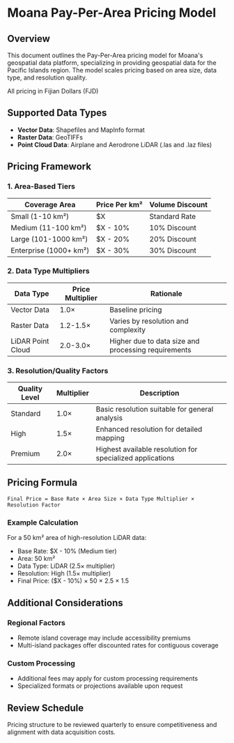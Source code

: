 # Moana Pay-Per-Area Pricing Model

## Overview

This document outlines the Pay-Per-Area pricing model for Moana's geospatial data platform, specializing in providing geospatial data for the Pacific Islands region. The model scales pricing based on area size, data type, and resolution quality.

All pricing in Fijian Dollars (FJD)

## Supported Data Types

- **Vector Data**: Shapefiles and MapInfo format
- **Raster Data**: GeoTIFFs
- **Point Cloud Data**: Airplane and Aerodrone LiDAR (.las and .laz files)

## Pricing Framework

### 1. Area-Based Tiers

| Coverage Area | Price Per km² | Volume Discount |
|---------------|---------------|----------------|
| Small (1-10 km²) | $X | Standard Rate |
| Medium (11-100 km²) | $X - 10% | 10% Discount |
| Large (101-1000 km²) | $X - 20% | 20% Discount |
| Enterprise (1000+ km²) | $X - 30% | 30% Discount |

### 2. Data Type Multipliers

| Data Type | Price Multiplier | Rationale |
|-----------|------------------|-----------|
| Vector Data | 1.0× | Baseline pricing |
| Raster Data | 1.2-1.5× | Varies by resolution and complexity |
| LiDAR Point Cloud | 2.0-3.0× | Higher due to data size and processing requirements |

### 3. Resolution/Quality Factors

| Quality Level | Multiplier | Description |
|---------------|------------|-------------|
| Standard | 1.0× | Basic resolution suitable for general analysis |
| High | 1.5× | Enhanced resolution for detailed mapping |
| Premium | 2.0× | Highest available resolution for specialized applications |

## Pricing Formula

```
Final Price = Base Rate × Area Size × Data Type Multiplier × Resolution Factor
```

### Example Calculation

For a 50 km² area of high-resolution LiDAR data:
- Base Rate: $X - 10% (Medium tier)
- Area: 50 km²
- Data Type: LiDAR (2.5× multiplier)
- Resolution: High (1.5× multiplier)
- Final Price: ($X - 10%) × 50 × 2.5 × 1.5

## Additional Considerations

### Regional Factors

- Remote island coverage may include accessibility premiums
- Multi-island packages offer discounted rates for contiguous coverage

### Custom Processing

- Additional fees may apply for custom processing requirements
- Specialized formats or projections available upon request

## Review Schedule

Pricing structure to be reviewed quarterly to ensure competitiveness and alignment with data acquisition costs.
